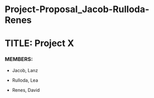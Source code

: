# Project-Proposal_Jacob-Rulloda-Renes
<h1>TITLE: Project X</h1>
<h3>MEMBERS:</h3>
<ul>
<li><p>Jacob, Lanz</p></li>
<li><p>Rulloda, Lea</p></li>
<li><p>Renes, David</p></li></ul>
